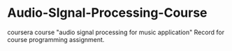 # Audio-SIgnal-Processing-Course
coursera course "audio signal processing for music application"
Record for course programming assignment.
